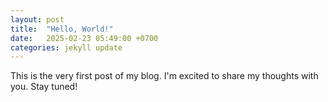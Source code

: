 ```yaml
---
layout: post
title:  "Hello, World!"
date:   2025-02-23 05:49:00 +0700
categories: jekyll update
---
```

This is the very first post of my blog. I'm excited to share my thoughts with you. Stay tuned!
